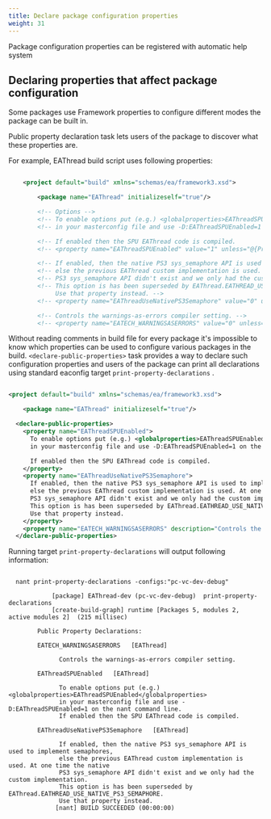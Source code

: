 ```yaml
---
title: Declare package configuration properties
weight: 31
---
```


Package configuration properties can be registered with automatic help system

<a name="Section1"></a>
## Declaring properties that affect package configuration ##

Some packages use Framework properties to configure different modes the package can be built in.

Public property declaration task lets users of the package to discover what these properties are.

For example, EAThread build script uses following properties:


```xml

    <project default="build" xmlns="schemas/ea/framework3.xsd">

        <package name="EAThread" initializeself="true"/>

        <!-- Options -->
        <!-- To enable options put (e.g.) <globalproperties>EAThreadSPUEnabled</globalproperties>  -->
        <!-- in your masterconfig file and use -D:EAThreadSPUEnabled=1 on the nant command line.   -->

        <!-- If enabled then the SPU EAThread code is compiled.                                    -->
        <!-- <property name="EAThreadSPUEnabled" value="1" unless="@{PropertyExists('EAThreadSPUEnabled')}" /> -->

        <!-- If enabled, then the native PS3 sys_semaphore API is used to implement semaphores,    -->
        <!-- else the previous EAThread custom implementation is used. At one time the native      -->
        <!-- PS3 sys_semaphore API didn't exist and we only had the custom implementation.         -->
        <!-- This option is has been superseded by EAThread.EATHREAD_USE_NATIVE_PS3_SEMAPHORE.
             Use that property instead. -->
        <!-- <property name="EAThreadUseNativePS3Semaphore" value="0" unless="@{PropertyExists('EAThreadUseNativePS3Semaphore')}" /> -->

        <!-- Controls the warnings-as-errors compiler setting. -->
        <!-- <property name="EATECH_WARNINGSASERRORS" value="0" unless="@{PropertyExists('EATECH_WARNINGSASERRORS')}" /> -->

```
Without reading comments in build file for every package it&#39;s impossible to know which properties can be used to configure various packages in the build. `<declare-public-properties>` task provides a way to declare such configuration properties and users of the package can print all declarations using
standard eaconfig target `print-property-declarations` .


```xml

<project default="build" xmlns="schemas/ea/framework3.xsd">

    <package name="EAThread" initializeself="true"/>

  <declare-public-properties>
    <property name="EAThreadSPUEnabled">
      To enable options put (e.g.) <globalproperties>EAThreadSPUEnabled</globalproperties>
      in your masterconfig file and use -D:EAThreadSPUEnabled=1 on the nant command line.

      If enabled then the SPU EAThread code is compiled.
    </property>
    <property name="EAThreadUseNativePS3Semaphore">
      If enabled, then the native PS3 sys_semaphore API is used to implement semaphores,
      else the previous EAThread custom implementation is used. At one time the native
      PS3 sys_semaphore API didn't exist and we only had the custom implementation.
      This option is has been superseded by EAThread.EATHREAD_USE_NATIVE_PS3_SEMAPHORE.
      Use that property instead.
    </property>
    <property name="EATECH_WARNINGSASERRORS" description="Controls the warnings-as-errors compiler setting."/>
  </declare-public-properties>

```
Running target  `print-property-declarations` will output following information:


```

  nant print-property-declarations -configs:"pc-vc-dev-debug"

            [package] EAThread-dev (pc-vc-dev-debug)  print-property-declarations
            [create-build-graph] runtime [Packages 5, modules 2, active modules 2]  (215 millisec)

        Public Property Declarations:

        EATECH_WARNINGSASERRORS   [EAThread]

              Controls the warnings-as-errors compiler setting.

        EAThreadSPUEnabled   [EAThread]

              To enable options put (e.g.) <globalproperties>EAThreadSPUEnabled</globalproperties>
              in your masterconfig file and use -D:EAThreadSPUEnabled=1 on the nant command line.
              If enabled then the SPU EAThread code is compiled.

        EAThreadUseNativePS3Semaphore   [EAThread]

              If enabled, then the native PS3 sys_semaphore API is used to implement semaphores,
              else the previous EAThread custom implementation is used. At one time the native
              PS3 sys_semaphore API didn't exist and we only had the custom implementation.
              This option is has been superseded by EAThread.EATHREAD_USE_NATIVE_PS3_SEMAPHORE.
              Use that property instead.
             [nant] BUILD SUCCEEDED (00:00:00)


```
